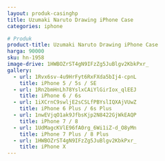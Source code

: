 ```yaml
---
layout: produk-casinghp
title: Uzumaki Naruto Drawing iPhone Case
categories: iphone

# Produk
product-title: Uzumaki Naruto Drawing iPhone Case
harga: 90000
sku: hn-1958
image-drive: 1HWBOZrST4gN9IFzZg5JuBlgv2KbkPxr_
gallery:
  - url: 1Rvx6sv-4u9HrFyt6RxFXda5bIj4-cpnL
    title: iPhone 5 / 5s / SE
  - url: 1Rn2bmHnLh78YslxCAiYlGirIox_qlEEJ
    title: iPhone 6 / 6s
  - url: 1iXCrnC9swljE2sCSLfPBYslIQXAjVUwZ
    title: iPhone 6 Plus / 6s Plus
  - url: 1nwEVjqO1ak9JfbsKjp2N8422GjWkEAQP
    title: iPhone 7 / 8
  - url: 1UdMagcKVlE96fA0rg_6Wi1iZ-d_O8yMn
    title: iPhone 7 Plus / 8 Plus
  - url: 1HWBOZrST4gN9IFzZg5JuBlgv2KbkPxr_
    title: iPhone X
---
```

